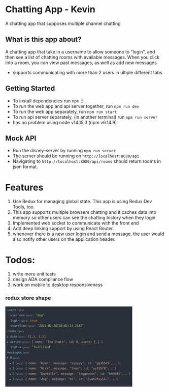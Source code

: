 # Chatting App - Kevin
A chatting app that supposes multiple channel chatting


## What is this app about?
A chatting app that take in a username to allow someone to "login", and then see a list of chatting rooms with available messages. When you click into a room, you can view past messages, as well as add new messages.

- supports communicating with more than 2 users in ultiple different tabs

## Getting Started

- To install dependencies run `npm i`
- To run the web app and api server together, run `npm run dev`
- To run the web app separately, run `npm run start`
- To run api server separately, (in another terminal) run `npm run server`
- has no problem using node v14.15.3 (npm v6.14.9)

## Mock API

- Run the disney-server by running `npm run server`
- The server should be running on `http://localhost:8080/api`
- Navigating to `http://localhost:8080/api/rooms` should return rooms in json format.

# Features
1) Use Redux for managing global state. This app is using Redux Dev Tools, too. 
2) This app supports multiple browsers chatting and it caches data into memory so other users can see the chatting history when they login
3) Implemented web socket to communicate with the front end
4) Add deep linking support by using React Router.
5) whenever there is a new user login and send a message, the user would also notify other users on the application header.

# Todos:

1) write more unit tests
2) design ADA compliance flow
3) work on mobile to desktop responsiveness

### redux store shape
<img alt="desktop design" src="./public/redux.png" width="400">
